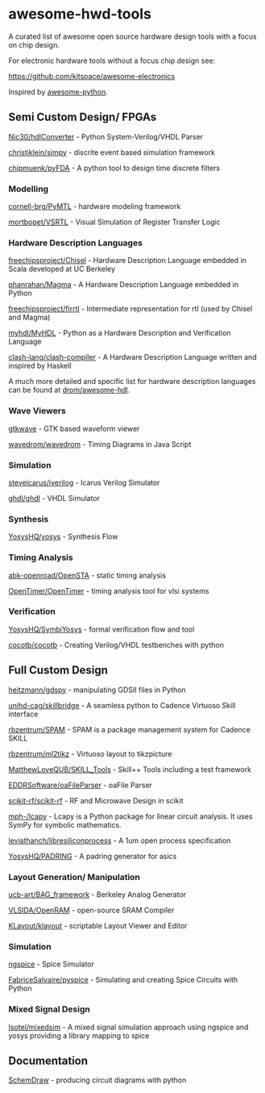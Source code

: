 # awesome-hwd-tools
A curated list of awesome open source hardware design tools with a focus on chip design.

For electronic hardware tools without a focus chip design see:

https://github.com/kitspace/awesome-electronics

Inspired by [awesome-python](https://github.com/vinta/awesome-python).

## Semi Custom Design/ FPGAs

[Nic30/hdlConverter](https://github.com/Nic30/hdlConvertor) - Python System-Verilog/VHDL Parser

[christiklein/simpy](https://github.com/cristiklein/simpy) - discrite event based simulation framework

[chipmuenk/pyFDA](https://github.com/chipmuenk/pyFDA) - A python tool to design time discrete filters

### Modelling

[cornell-brg/PyMTL](https://github.com/cornell-brg/pymtl) - hardware modeling framework

[mortbopet/VSRTL](https://github.com/mortbopet/VSRTL) - Visual Simulation of Register Transfer Logic

### Hardware Description Languages

[freechipsproject/Chisel](https://github.com/freechipsproject/chisel3/) - Hardware Description Language embedded in Scala developed at UC Berkeley

[phanrahan/Magma](https://github.com/phanrahan/magma) - A Hardware Description Language embedded in Python

[freechipsproject/firrtl](https://github.com/freechipsproject/firrtl) - Intermediate representation for rtl (used by Chisel and Magma)

[myhdl/MyHDL](https://github.com/myhdl/myhdl) - Python as a Hardware Description and Verification Language

[clash-lang/clash-compiler](https://github.com/clash-lang/clash-compiler) - A Hardware Description Language written and inspired by Haskell

A much more detailed and specific list for hardware description languages can be found at [drom/awesome-hdl](https://github.com/drom/awesome-hdl).

### Wave Viewers

[gtkwave](http://gtkwave.sourceforge.net/) - GTK based waveform viewer

[wavedrom/wavedrom](https://github.com/wavedrom/wavedrom) - Timing Diagrams in Java Script

### Simulation

[steveicarus/iverilog](https://github.com/steveicarus/iverilog) - Icarus Verilog Simulator

[ghdl/ghdl](https://github.com/ghdl/ghdl) - VHDL Simulator

### Synthesis

[YosysHQ/yosys](https://github.com/YosysHQ/yosys) - Synthesis Flow

### Timing Analysis

[abk-openroad/OpenSTA](https://github.com/abk-openroad/OpenSTA) - static timing analysis

[OpenTimer/OpenTimer](https://github.com/OpenTimer/OpenTimer) - timing analysis tool for vlsi systems

### Verification

[YosysHQ/SymbiYosys](https://github.com/YosysHQ/SymbiYosys) - formal verification flow and tool

[cocotb/cocotb](https://github.com/cocotb/cocotb) - Creating Verilog/VHDL testbenches with python 

## Full Custom Design

[heitzmann/gdspy](https://github.com/heitzmann/gdspy) - manipulating GDSII files in Python

[unihd-cag/skillbridge](https://github.com/unihd-cag/skillbridge) - A seamless python to Cadence Virtuoso Skill interface

[rbzentrum/SPAM](https://github.com/rbzentrum/SPAM) - SPAM is a package management system for Cadence SKILL

[rbzentrum/ml2tikz](https://github.com/rbzentrum/ml2tikz) - Virtuoso layout to tikzpicture

[MatthewLoveQUB/SKILL_Tools](https://github.com/MatthewLoveQUB/SKILL_Tools) - Skill++ Tools including a test framework

[EDDRSoftware/oaFileParser](https://github.com/EDDRSoftware/oaFileParser) - oaFile Parser

[scikit-rf/scikit-rf](https://github.com/scikit-rf/scikit-rf) - RF and Microwave Design in scikit

[mph-/lcapy](https://github.com/mph-/lcapy) - Lcapy is a Python package for linear circuit analysis. It uses SymPy for symbolic mathematics.

[leviathanch/libresiliconprocess](https://github.com/leviathanch/libresiliconprocess) - A 1um open process specification

[YosysHQ/PADRING](https://github.com/YosysHQ/padring) - A padring generator for asics

### Layout Generation/ Manipulation

[ucb-art/BAG_framework](https://github.com/ucb-art/BAG_framework) - Berkeley Analog Generator

[VLSIDA/OpenRAM](https://github.com/VLSIDA/OpenRAM) - open-source SRAM Compiler

[KLayout/klayout](https://github.com/KLayout/klayout) - scriptable Layout Viewer and Editor

### Simulation

[ngspice](http://ngspice.sourceforge.net/index.html) - Spice Simulator

[FabriceSalvaire/pyspice](https://github.com/FabriceSalvaire/PySpice) - Simulating and creating Spice Circuits with Python

### Mixed Signal Design 

[Isotel/mixedsim](https://github.com/Isotel/mixedsim) - A mixed signal simulation approach using ngspice and yosys providing a library mapping to spice

## Documentation

[SchemDraw](https://bitbucket.org/cdelker/schemdraw/src/master/) - producing circuit diagrams with python

